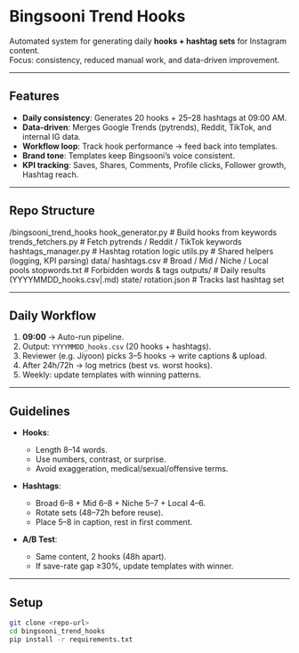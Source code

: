 # Bingsooni Trend Hooks

Automated system for generating daily **hooks + hashtag sets** for Instagram content.  
Focus: consistency, reduced manual work, and data-driven improvement.

---

## Features
- **Daily consistency**: Generates 20 hooks + 25–28 hashtags at 09:00 AM.  
- **Data-driven**: Merges Google Trends (pytrends), Reddit, TikTok, and internal IG data.  
- **Workflow loop**: Track hook performance → feed back into templates.  
- **Brand tone**: Templates keep Bingsooni’s voice consistent.  
- **KPI tracking**: Saves, Shares, Comments, Profile clicks, Follower growth, Hashtag reach.  

---

## Repo Structure

/bingsooni_trend_hooks
hook_generator.py # Build hooks from keywords
trends_fetchers.py # Fetch pytrends / Reddit / TikTok keywords
hashtags_manager.py # Hashtag rotation logic
utils.py # Shared helpers (logging, KPI parsing)
data/
hashtags.csv # Broad / Mid / Niche / Local pools
stopwords.txt # Forbidden words & tags
outputs/ # Daily results (YYYYMMDD_hooks.csv|.md)
state/
rotation.json # Tracks last hashtag set

---

## Daily Workflow
1. **09:00** → Auto-run pipeline.  
2. Output: `YYYYMMDD_hooks.csv` (20 hooks + hashtags).  
3. Reviewer (e.g. Jiyoon) picks 3–5 hooks → write captions & upload.  
4. After 24h/72h → log metrics (best vs. worst hooks).  
5. Weekly: update templates with winning patterns.  

---

## Guidelines
- **Hooks**:  
  - Length 8–14 words.  
  - Use numbers, contrast, or surprise.  
  - Avoid exaggeration, medical/sexual/offensive terms.  

- **Hashtags**:  
  - Broad 6–8 + Mid 6–8 + Niche 5–7 + Local 4–6.  
  - Rotate sets (48–72h before reuse).  
  - Place 5–8 in caption, rest in first comment.  

- **A/B Test**:  
  - Same content, 2 hooks (48h apart).  
  - If save-rate gap ≥30%, update templates with winner.  

---

## Setup
```bash
git clone <repo-url>
cd bingsooni_trend_hooks
pip install -r requirements.txt
